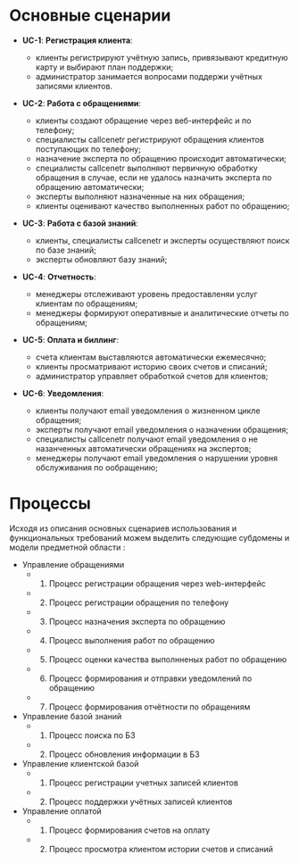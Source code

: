 # Основные сценарии

* **UC-1**: **Регистрация клиента**:
     - клиенты регистрируют учётную запись, привязывают кредитную карту и выбирают план поддержки;
     - администратор занимается вопросами поддержи учётных записями клиентов.

* **UC-2**: **Работа с обращениями**:
     - клиенты создают обращение через веб-интерфейс и по телефону;
     - специалисты callcenetr регистрируют обращения клиентов поступающих по телефону;
     - назначение эксперта по обращению происходит автоматически;
     - специалисты callcenetr выполняют первичную обработку обращения в случае, если не удалось назначить эксперта по обращению автоматически;
     - эксперты выполняют назначенные на них обращения;
     - клиенты оценивают качество выполненных работ по обращению;

* **UC-3**: **Работа с базой знаний**:
     - клиенты, специалисты callcenetr и эксперты осуществляют поиск по базе знаний;
     - эксперты обновляют базу знаний;

* **UC-4**: **Отчетность**:
     - менеджеры отслеживают уровень предоставленяи услуг клиентам по обращениям;
     - менеджеры формируют оперативные и аналитические отчеты по обращениям;

* **UC-5**: **Оплата и биллинг**:
     - счета клиентам выставляются автоматически ежемесячно;
     - клиенты просматривают историю своих счетов и списаний;
     - администратор управляет обработкой счетов для клиентов;

* **UC-6**: **Уведомления**:
     - клиенты получают email уведомления о жизненном цикле обращения;
     - эксперты получают email уведомления о назначении обращения;
     - специалисты callcenetr получают email уведомления о не назанченных автоматически обращениях на экспертов;
     - менеджеры получают email уведомления о нарушении уровня обслуживания по ообращению;

# Процессы

Исходя из описания основных сценариев использования и функциональных требований  можем выделить следующие субдомены и модели предметной области :

* Управление обращениями
    - 1. Процесс регистрации обращения через web-интерфейс
    - 2. Процесс регистрации обращения по телефону
    - 3. Процесс назначения эксперта по обращению
    - 4. Процесс выполнения работ по обращению
    - 5. Процесс оценки качества выполнненых работ по обращению
    - 6. Процесс формирования и отправки уведомлений по обращению
    - 7. Процесс формирования отчётности по обращениям
* Управление базой знаний
    - 1. Процесс поиска по БЗ
    - 2. Процесс обновления информации в БЗ
* Управление клиентской базой
    - 1. Процесс регистрации учетных записей клиентов
    - 2. Процесс поддержки учётных записей клиентов
* Управление оплатой
    - 1. Процесс формирования счетов на оплату
    - 2. Процесс просмотра клиентом истории счетов и списаний